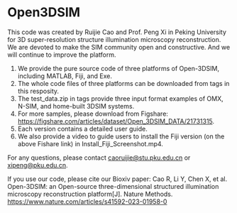 # Open3DSIM
This code was created by Ruijie Cao and Prof. Peng Xi in Peking University for 3D super-resolution structure illumination microscopy reconstruction. 
We are devoted to make the SIM community open and constructive. And we will continue to improve the platform.

1. We provide the pure source code of three platforms of Open-3DSIM, including MATLAB, Fiji, and Exe.
2. The whole code files of three platforms can be downloaded from tags in this resposity.
3. The test_data.zip in tags provide three input format examples of OMX, N-SIM, and home-built 3DSIM systems. 
4. For more samples, please download from Figshare: https://figshare.com/articles/dataset/Open_3DSIM_DATA/21731315.
5. Each version contains a detailed user guide.
6. We also provide a video to guide users to install the Fiji version (on the above Fishare link) in Install_Fiji_Screenshot.mp4. 

For any questions, please contact caoruijie@stu.pku.edu.cn or xipeng@pku.edu.cn.

If you use our code, please cite our Bioxiv paper: Cao R, Li Y, Chen X, et al. Open-3DSIM: an Open-source three-dimensional structured illumination microscopy reconstruction platform[J]. Nature Methods.
https://www.nature.com/articles/s41592-023-01958-0
